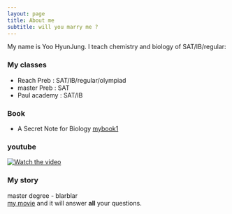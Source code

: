 ```yaml
---
layout: page
title: About me
subtitle: will you marry me ?
---
```


My name is Yoo HyunJung. I teach chemistry and biology of SAT/IB/regular:

### My classes
- Reach Preb : SAT/IB/regular/olympiad
- master Preb : SAT
- Paul academy : SAT/IB

### Book
 - A Secret Note for Biology [mybook1](/asset/book1.png)

### youtube
[![Watch the video](https://i.imgur.com/vKb2F1B.png)](https://www.youtube.com/watch?v=lyc-AuTFL6w)

### My story
master degree - blarblar<br>
[my movie](https://en.wikipedia.org/wiki/The_Princess_Bride_%28film%29) and it will answer **all** your questions.

